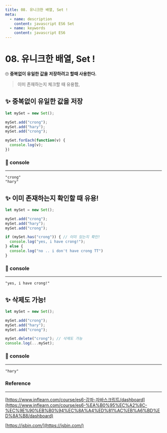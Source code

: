 ```yaml
---
title: 08. 유니크한 배열, Set ! 
meta:
  - name: description
    content: javascript ES6 Set
  - name: keywords
    content: javascript ES6 
---
```


#  08. 유니크한 배열, Set !

🙄 **중복없이 유일한 값을 저장하려고 할때 사용한다.**

> 이미 존재하는지 체크할 때 유용함,

## ✨ 중복없이 유일한 값을 저장

```jsx
let mySet = new Set();

mySet.add("crong");
mySet.add("hary");
mySet.add("crong");

mySet.forEach(function(v) {
  console.log(v);
})
```

### 🔎 console

---

```basic
"crong"
"hary"
```

## ✨ 이미 존재하는지 확인할 때 유용!

```jsx
let mySet = new Set();

mySet.add("crong");
mySet.add("hary");
mySet.add("crong");

if (mySet.has("crong")) { // 이미 있는지 확인!
  console.log("yes, i have crong!");
} else {
  console.log("no .. i don't have crong TT")
}
```

### 🔎 console

---

```basic
"yes, i have crong!"
```

## ✨ 삭제도 가능!

```jsx
let mySet = new Set();

mySet.add("crong");
mySet.add("hary");
mySet.add("crong");

mySet.delete("crong"); // 삭제도 가능
console.log(...mySet);
```

### 🔎 console

---

```basic
"hary"
```

### Reference

---

[https://www.inflearn.com/course/es6-강좌-자바스크립트/dashboard](https://www.inflearn.com/course/es6-%EA%B0%95%EC%A2%8C-%EC%9E%90%EB%B0%94%EC%8A%A4%ED%81%AC%EB%A6%BD%ED%8A%B8/dashboard)

[https://jsbin.com/](https://jsbin.com/)